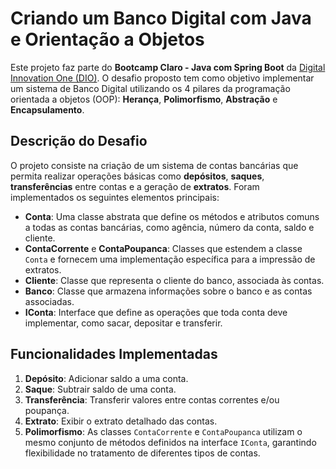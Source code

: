 # Criando um Banco Digital com Java e Orientação a Objetos

Este projeto faz parte do **Bootcamp Claro - Java com Spring Boot** da [Digital Innovation One (DIO)](https://www.dio.me/). O desafio proposto tem como objetivo implementar um sistema de Banco Digital utilizando os 4 pilares da programação orientada a objetos (OOP): **Herança**, **Polimorfismo**, **Abstração** e **Encapsulamento**.

## Descrição do Desafio

O projeto consiste na criação de um sistema de contas bancárias que permita realizar operações básicas como **depósitos**, **saques**, **transferências** entre contas e a geração de **extratos**. Foram implementados os seguintes elementos principais:

- **Conta**: Uma classe abstrata que define os métodos e atributos comuns a todas as contas bancárias, como agência, número da conta, saldo e cliente.
- **ContaCorrente** e **ContaPoupanca**: Classes que estendem a classe `Conta` e fornecem uma implementação específica para a impressão de extratos.
- **Cliente**: Classe que representa o cliente do banco, associada às contas.
- **Banco**: Classe que armazena informações sobre o banco e as contas associadas.
- **IConta**: Interface que define as operações que toda conta deve implementar, como sacar, depositar e transferir.

## Funcionalidades Implementadas

1. **Depósito**: Adicionar saldo a uma conta.
2. **Saque**: Subtrair saldo de uma conta.
3. **Transferência**: Transferir valores entre contas correntes e/ou poupança.
4. **Extrato**: Exibir o extrato detalhado das contas.
5. **Polimorfismo**: As classes `ContaCorrente` e `ContaPoupanca` utilizam o mesmo conjunto de métodos definidos na interface `IConta`, garantindo flexibilidade no tratamento de diferentes tipos de contas.


